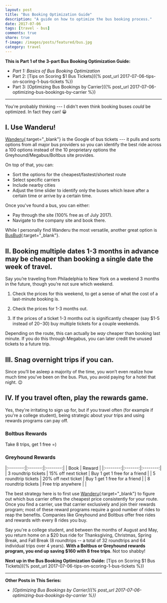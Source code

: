 ```yaml
---
layout: post
title: "Bus Booking Optimization Guide"
description: "A guide on how to optimize the bus booking process."
date: 2017-07-06
tags: [travel - bus]
comments: true
share: true
f-image: /images/posts/featured/bus.jpg
category: travel
---
```


__This is Part 1 of the 3-part Bus Booking Optimization Guide:__

* _Part 1: Basics of Bus Booking Optimization_
* Part 2: [Tips on Scoring $1 Bus Tickets]({% post_url 2017-07-06-tips-on-scoring-1-bus-tickets %})
* Part 3: [Optimizing Bus Bookings by Carrier]({% post_url 2017-07-06-optimizing-bus-bookings-by-carrier %})

-------

You're probably thinking --- I didn't even think booking buses _could_ be optimized. In fact they can! 😀

## I. Use Wanderu!
[Wanderu](https://www.wanderu.com/en/){:target="_blank"} is the Google of bus tickets --- it pulls and sorts options from all major bus providers so you can identify the best ride across a 100 options instead of the 10 proprietary options the Greyhound/Megabus/Boltbus site provides.

On top of that, you can:
* Sort the options for the cheapest/fastest/shortest route
* Select specific carriers
* Include nearby cities
* Adjust the time slider to identify only the buses which leave after a certain time or arrive by a certain time. 

Once you've found a bus, you can either:

* Pay through the site (100% free as of July 2017).
* Navigate to the company site and book there.

While I personally find Wanderu the most versatile, another great option is [BusBud](busbud.com){:target="_blank"}.

## II. Booking multiple dates 1-3 months in advance may be cheaper than booking a single date the week of travel.

Say you’re traveling from Philadelphia to New York on a weekend 3 months in the future, though you’re not sure which weekend.

1. Check the prices for this weekend, to get a sense of what the cost of a last-minute booking is. 

2. Check the prices for 1-3 months out.

3. If the prices of a ticket 1-3 months out is significantly cheaper (say $1-5 instead of $20-$30) buy multiple tickets for a couple weekends.

Depending on the route, this can actually be _way_ cheaper than booking last minute. If you do this through Megabus, you can later credit the unused tickets to a future trip. 

## III. Snag overnight trips if you can.

Since you’ll be asleep a majority of the time, you won’t even realize how much time you’ve been on the bus. Plus, you avoid paying for a hotel that night. 😉

## IV. If you travel often, play the rewards game.

Yes, they're irritating to sign up for, but if you travel often (for example if you're a college student), being strategic about your trips and using rewards programs can pay off. 

### Boltbus Rewards
Take 8 trips, get 1 free =)

### Greyhound Rewards

|:--------:|:-------:|:--------:|
| Book    | Reward    |
|:--------:|:-------:|:--------:|
| 3 roundtrip tickets   | 15% off next ticket   | Buy 1 get 1 free for a friend   |
| 5 roundtrip tickets   | 20% off next ticket   | Buy 1 get 1 free for a friend   |
| 8 roundtrip tickets   | Free trip anywhere   |    |

The best strategy here is to first use [Wanderu](https://www.wanderu.com/en/){:target="_blank"} to figure out which bus carrier offers the cheapest price consistently for your route. Once you find a carrier, use that carrier exclusively and join their rewards program; most of these reward programs require a good number of rides to reap the benefits. Companies like Greyhound and Boltbus offer free rides and rewards with every 8 rides you buy. 

Say you're a college student, and between the months of August and May, you return home on a $20 bus ride for Thanksgiving, Christmas, Spring Break, and Fall Break (8 roundtrips -- a total of 32 roundtrips and 64 individual trips over 4 years). __With a Boltbus or Greyhound rewards program, you end up saving $160 with 8 free trips__. Not too shabby!

__Next up in the Bus Booking Optimization Guide:__ [Tips on Scoring $1 Bus Tickets]({% post_url 2017-07-06-tips-on-scoring-1-bus-tickets %})

-------

__Other Posts in This Series:__
* _[Optimizing Bus Bookings by Carrier]({% post_url 2017-07-06-optimizing-bus-bookings-by-carrier %})_
